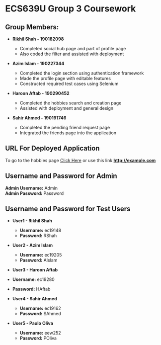 # ECS639U Group 3 Coursework

## Group Members:

* **Rikhil Shah - 190182098**
  * Completed social hub page and part of profile page
  * Also coded the filter and assisted with deployment
 
* **Azim Islam - 190227344**
  * Completed the login section using authentication framework 
  * Made the profile page with editable features
  * Constructed required test cases using Selenium

* **Haroon Aftab - 190290452**
  * Completed the hobbies search and creation page
  * Assisted with deployment and general design

* **Sahir Ahmed - 190191746**
  * Completed the pending friend request page
  * Integrated the friends page into the application

## URL For Deployed Application

To go to the hobbies page [Click Here](http://example.com) or use this link **http://example.com**

## Username and Password for Admin

**Admin Username:** Admin <br />
**Admin Password:** Password

## Username and Password for Test Users

* **User1 - Rikhil Shah**
  * **Username:** ec19148
  * **Password:** RShah
  
* **User2 - Azim Islam**
  * **Username:** ec19205
  * **Password:** AIslam
  
 * **User3 - Haroon Aftab**
  * **Username:** ec19280
  * **Password:** HAftab
 
* **User4 - Sahir Ahmed**
  * **Username:** ec19162
  * **Password:** SAhmed
  
* **User5 - Paulo Oliva**
  * **Username:** eew252
  * **Password:** POliva
